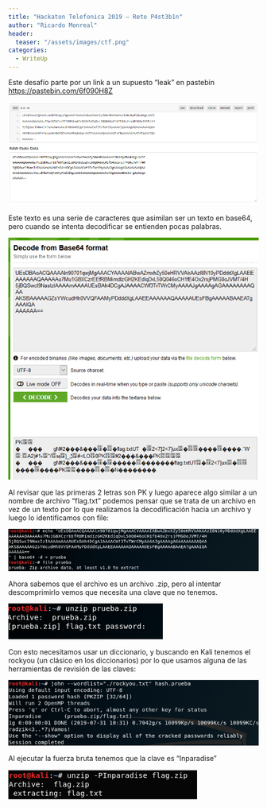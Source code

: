 ```yaml
---
title: "Hackaton Telefonica 2019 – Reto P4st3b1n"
author: "Ricardo Monreal"
header: 
  teaser: "/assets/images/ctf.png"
categories:
  - WriteUp
---
```


Este desafío parte por un link a un supuesto “leak” en pastebin https://pastebin.com/6f090H8Z

![Paste Bin 1](/assets/images/post/2019/paste1.png)

Este texto es una serie de caracteres que asimilan ser un texto en base64, pero cuando se intenta decodificar se entienden pocas palabras.

![Paste Bin 2](/assets/images/post/2019/paste2.png)

Al revisar que las primeras 2 letras son PK y luego aparece algo similar a un nombre de archivo “flag.txt” podemos pensar que se trata de un archivo en vez de un texto por lo que realizamos la decodificación hacia un archivo y luego lo identificamos con file:

![Paste Bin 3](/assets/images/post/2019/paste3.png)

Ahora sabemos que el archivo es un archivo .zip, pero al intentar descomprimirlo vemos que necesita una clave que no tenemos.

![Paste Bin 4](/assets/images/post/2019/paste4.png)

Con esto necesitamos usar un diccionario, y buscando en Kali tenemos el rockyou (un clásico en los diccionarios) por lo que usamos alguna de las herramientas de revisión de las claves:

![Paste Bin 5](/assets/images/post/2019/paste5.png)

Al ejecutar la fuerza bruta tenemos que la clave es “Inparadise”

![Paste Bin 6](/assets/images/post/2019/paste6.png)
